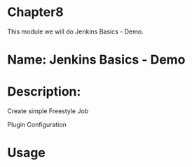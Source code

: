 # Chapter8
This module we will do Jenkins Basics - Demo.

# Name: Jenkins Basics - Demo

# Description: 

Create simple Freestyle Job

Plugin Configuration


# Usage


    